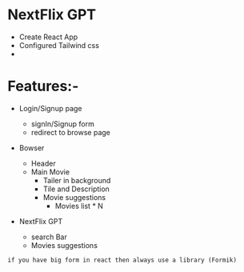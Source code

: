 # NextFlix GPT
- Create React App
- Configured Tailwind css
- 

# Features:-
- Login/Signup page
    - signIn/Signup form
    - redirect to browse page

- Bowser
    - Header
    - Main Movie
        - Tailer in background
        - Tile and Description
        - Movie suggestions
            - Movies list * N

- NextFlix GPT
    - search Bar
    - Movies suggestions

 ```
 if you have big form in react then always use a library (Formik)
 ```   